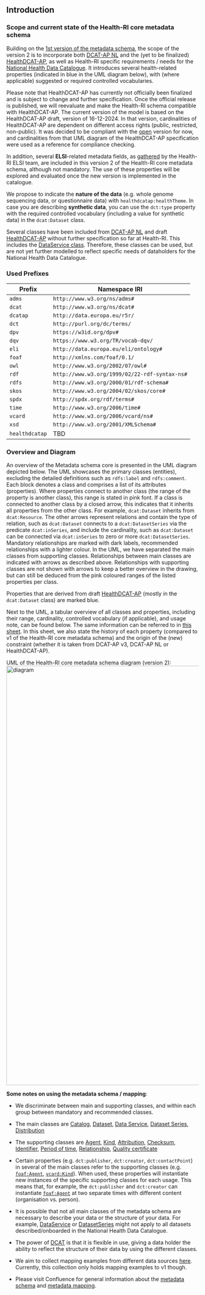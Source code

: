  
 ## Introduction
 
 ### Scope and current state of the Health-RI core metadata schema
 
 Building on the [1st version of the metadata schema](https://github.com/Health-RI/health-ri-metadata/tree/master), the scope of the version 2 is to incorporate both [DCAT-AP NL](https://geonovum.github.io/DCAT-AP-NL30/) and the (yet to be finalized) [HealthDCAT-AP](https://healthdcat-ap.github.io/), as well as Health-RI specific requirements / needs for the [National Health Data Catalogue](https://catalogus.healthdata.nl/). It introduces several health-related properties (indicated in blue in the UML diagram below), with (where applicable) suggested or required controlled vocabularies.
 
 Please note that HealthDCAT-AP has currently not officially been finalized and is subject to change and further specification. Once the official release is published, we will reevaluate and make the Health-RI schema compatible with HealthDCAT-AP. The current version of the model is based on the HealthDCAT-AP draft, version of 16-12-2024. In that version, cardinalities of HealthDCAT-AP are dependent on different access rights (public, restricted, non-public). It was decided to be compliant with the [open](https://healthdcat-ap.github.io/OPEN%20DATA%20HealthDCAT-AP%203.0.0.drawio.png) version for now, and cardinalities from that UML diagram of the HealthDCAT-AP specification were used as a reference for compliance checking.
 
 In addition, several **ELSI**-related metadata fields, as [gathered](https://health-ri.atlassian.net/wiki/spaces/HA/pages/469893133/Metadata+rondom+gebruiksvoorwaarden+en+authenticatie+autorisatie+en+ELSI+aspecten#Catalogus) by the Health-RI ELSI team, are included in this version 2 of the Health-RI core metadata schema, although not mandatory. The use of these properties will be explored and evaluated once the new version is implemented in the catalogue.
 
 We propose to indicate the **nature of the data** (e.g. whole genome sequencing data, or questionnaire data) with `healthdcatap:healthTheme`. In case you are describing **synthetic data**, you can use the `dct:type` property with the required controlled vocabulary (including a value for synthetic data) in the `dcat:Dataset` class.
 
 Several classes have been included from [DCAT-AP NL](https://docs.geostandaarden.nl/dcat/dcat-ap-nl30/) and draft [HealthDCAT-AP](https://healthdcat-ap.github.io/) without further specification so far at Health-RI. This includes the [DataService class](#data-service). Therefore, these classes can be used, but are not yet further modelled to reflect specific needs of dataholders for the National Health Data Catalogue.
 
 ### Used Prefixes
 
 | **Prefix**     | **Namespace IRI**                             |
 | -------------- | --------------------------------------------- |
 | `adms`         | `http://www.w3.org/ns/adms#`                  |
 | `dcat`         | `http://www.w3.org/ns/dcat#`                  |
 | `dcatap`       | `http://data.europa.eu/r5r/`                  |
 | `dct`          | `http://purl.org/dc/terms/`                   |
 | `dpv`          | `https://w3id.org/dpv#`                       |
 | `dqv`          | `https://www.w3.org/TR/vocab-dqv/`            |
 | `eli`          | `http://data.europa.eu/eli/ontology#`         |
 | `foaf`         | `http://xmlns.com/foaf/0.1/`                  |
 | `owl`          | `http://www.w3.org/2002/07/owl#`              |
 | `rdf`          | `http://www.w3.org/1999/02/22-rdf-syntax-ns#` |
 | `rdfs`         | `http://www.w3.org/2000/01/rdf-schema#`       |
 | `skos`         | `http://www.w3.org/2004/02/skos/core#`        |
 | `spdx`         | `http://spdx.org/rdf/terms#`                  |
 | `time`         | `http://www.w3.org/2006/time#`                |
 | `vcard`        | `http://www.w3.org/2006/vcard/ns#`            |
 | `xsd`          | `http://www.w3.org/2001/XMLSchema#`           |
 | `healthdcatap` | TBD                                           |
 
 ### Overview and Diagram
 
 An overview of the Metadata schema core is presented in the UML diagram depicted below. The UML showcases the primary classes (entities), excluding the detailed definitions such as `rdfs:label` and `rdfs:comment`. Each block denotes a class and comprises a list of its attributes (properties). Where properties connect to another class (the range of the property is another class), this range is stated in pink font.
 If a class is connected to another class by a closed arrow, this indicates that it inherits all properties from the other class. For example, `dcat:Dataset` inherits from `dcat:Resource`. The other arrows represent relations and contain the type of relation, such as `dcat:Dataset` connects to a `dcat:DatasetSeries` via the predicate `dcat:inSeries`, and include the cardinality, such as `dcat:Dataset` can be connected via `dcat:inSeries` to zero or more `dcat:DatasetSeries`. Mandatory relationships are marked with dark labels, recommended relationships with a lighter colour.
 In the UML, we have separated the main classes from supporting classes. Relationships between main classes are indicated with arrows as described above. Relationships with supporting classes are not shown with arrows to keep a better overview in the drawing, but can still be deduced from the pink coloured ranges of the listed properties per class.
 
 Properties that are derived from draft [HealthDCAT-AP](https://healthdcat-ap.github.io/) (mostly in the `dcat:Dataset` class) are marked blue.
 
 Next to the UML, a tabular overview of all classes and properties, including their range, cardinality, controlled vocabulary (if applicable), and usage note, can be found below. The same information can be referred to in [this sheet](Documents/Metadata_CoreGenericHealth_v2.xlsx). In this sheet, we also state the history of each property (compared to v1 of the Health-RI core metadata schema) and the origin of the (new) constraint (whether it is taken from DCAT-AP v3, DCAT-AP NL or HealthDCAT-AP).
 
   UML of the Health-RI core metadata schema diagram (version 2):
 <img src="Images/2.0_plateau2/HRI_metadata_p2.png" alt="diagram" width=800 height=1100 title="diagram">
 
 **Some notes on using the metadata schema / mapping**:
 
 - We discriminate between main and supporting classes, and within each group between mandatory and recommended classes.
 
 - The main classes are [Catalog](#catalog), [Dataset](#dataset), [Data Service](#data-service), [Dataset Series](#dataset-series), [Distribution](#distribution)
 - The supporting classes are [Agent](#agent), [Kind](#kind), [Attribution](#attribution), [Checksum](#checksum), [Identifier](#identifier), [Period of time](#period-of-time), [Relationship](#relationship), [Quality certificate](#quality-certificate)
 
 - Certain properties (e.g. `dct:publisher`, `dct:creator`, `dct:contactPoint`) in several of the main classes refer to the supporting classes (e.g. [`foaf:Agent`](#agent), [`vcard:Kind`](#kind)). When used, these properties will instantiate new instances of the specific supporting classes for each usage.
 This means that, for example, the `dct:publisher` and `dct:creator` can instantiate [`foaf:Agent`](#agent) at two separate times with different content (organisation vs. person).
 
 - It is possible that not all main classes of the metadata schema are necessary to describe your data or the structure of your data. For example, [DataService](#data-service) or [DatasetSeries](#dataset-series) might not apply to all datasets described/onboarded in the National Health Data Catalogue.
 
 - The power of [DCAT](https://www.w3.org/TR/vocab-dcat-3/) is that it is flexible in use, giving a data holder the ability to reflect the structure of their data by using the different classes.
 
 - We aim to collect mapping examples from different data sources [here](https://health-ri.atlassian.net/wiki/spaces/FSD/folder/736985095). Currently, this collection only holds mapping examples to v1 though.
 
 - Please visit Confluence for general information about the [metadata schema](https://health-ri.atlassian.net/wiki/spaces/FSD/pages/279281676/4A+Metadata+mapping) and [metadata mapping](https://health-ri.atlassian.net/wiki/spaces/FSD/pages/290291734/Mapping+tutorial).
 